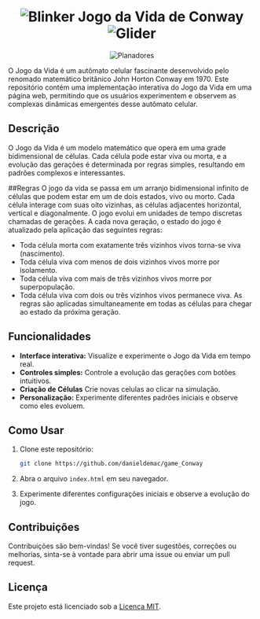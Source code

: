 <h1 align="center"><img src="https://upload.wikimedia.org/wikipedia/commons/9/95/Game_of_life_blinker.gif" alt="Blinker"/> Jogo da Vida de Conway <img src="https://upload.wikimedia.org/wikipedia/commons/f/f2/Game_of_life_animated_glider.gif" alt="Glider"/></h1>


<p align="center">
   <img src="https://upload.wikimedia.org/wikipedia/commons/e/e5/Gospers_glider_gun.gif" alt="Planadores"/> 
</p>
O Jogo da Vida é um autômato celular fascinante desenvolvido pelo renomado matemático britânico John Horton Conway em 1970. Este repositório contém uma implementação interativa do Jogo da Vida em uma página web, permitindo que os usuários experimentem e observem as complexas dinâmicas emergentes desse autômato celular.

## Descrição

O Jogo da Vida é um modelo matemático que opera em uma grade bidimensional de células. Cada célula pode estar viva ou morta, e a evolução das gerações é determinada por regras simples, resultando em padrões complexos e interessantes.

##Regras
O jogo da vida se passa em um arranjo bidimensional infinito de células que podem estar em um de dois estados, vivo ou morto. Cada célula interage com suas oito vizinhas, as células adjacentes horizontal, vertical e diagonalmente. O jogo evolui em unidades de tempo discretas chamadas de gerações. A cada nova geração, o estado do jogo é atualizado pela aplicação das seguintes regras:

- Toda célula morta com exatamente três vizinhos vivos torna-se viva (nascimento).
- Toda célula viva com menos de dois vizinhos vivos morre por isolamento.
- Toda célula viva com mais de três vizinhos vivos morre por superpopulação.
- Toda célula viva com dois ou três vizinhos vivos permanece viva.
As regras são aplicadas simultaneamente em todas as células para chegar ao estado da próxima geração.

## Funcionalidades

- **Interface interativa:** Visualize e experimente o Jogo da Vida em tempo real.
- **Controles simples:** Controle a evolução das gerações com botões intuitivos.
- **Criação de Células** Crie novas celulas ao clicar na simulação.
- **Personalização:** Experimente diferentes padrões iniciais e observe como eles evoluem.

## Como Usar

1. Clone este repositório:

    ```bash
    git clone https://github.com/danieldemac/game_Conway
    ```

2. Abra o arquivo `index.html` em seu navegador.

3. Experimente diferentes configurações iniciais e observe a evolução do jogo.

## Contribuições

Contribuições são bem-vindas! Se você tiver sugestões, correções ou melhorias, sinta-se à vontade para abrir uma issue ou enviar um pull request.

## Licença

Este projeto está licenciado sob a [Licença MIT](LICENSE.md).
